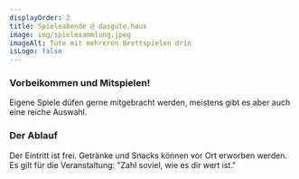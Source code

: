 ```yaml
---
displayOrder: 2
title: Spieleabende @ dasgute.haus
image: img/spielesammlung.jpeg
imageAlt: Tüte mit mehreren Brettspielen drin
isLogo: false
---
```


### Vorbeikommen und Mitspielen!
Eigene Spiele düfen gerne mitgebracht werden, meistens gibt es aber auch eine reiche Auswahl.

### Der Ablauf
Der Eintritt ist frei. Getränke und Snacks können vor Ort erworben werden. Es gilt für die Veranstaltung: "Zahl soviel, wie es dir wert ist."
            

